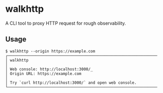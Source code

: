 # walkhttp
A CLI tool to proxy HTTP request for rough observability.

## Usage
```console
$ walkhttp --origin https://example.com
┌─────────────────────────────────────────────────────────────────
│ walkhttp
│
│ Web console: http://localhost:3000/_
│ Origin URL: https://example.com
│
│ Try `curl http://localhost:3000/` and open web console.
└─────────────────────────────────────────────────────────────────
```
